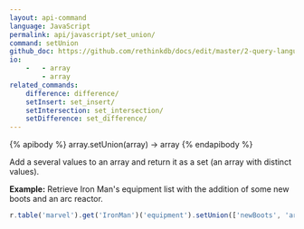 ```yaml
---
layout: api-command 
language: JavaScript
permalink: api/javascript/set_union/
command: setUnion
github_doc: https://github.com/rethinkdb/docs/edit/master/2-query-language/api/javascript/document-manipulation/setUnion.md
io:
    -   - array
        - array
related_commands:
    difference: difference/
    setInsert: set_insert/
    setIntersection: set_intersection/
    setDifference: set_difference/
---
```


{% apibody %}
array.setUnion(array) &rarr; array
{% endapibody %}

Add a several values to an array and return it as a set (an array with distinct values).

__Example:__ Retrieve Iron Man's equipment list with the addition of some new boots and an arc reactor.

```js
r.table('marvel').get('IronMan')('equipment').setUnion(['newBoots', 'arc_reactor']).run(conn, callback)
```

